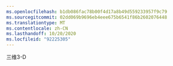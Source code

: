 ```yaml
---
ms.openlocfilehash: b1db086fac78b00f4d17a8b49d559233957f9c79
ms.sourcegitcommit: 02dd069b9696eb4eee675b6541f86b2602076448
ms.translationtype: MT
ms.contentlocale: zh-CN
ms.lasthandoff: 10/20/2020
ms.locfileid: "92225305"
---
```

<span data-ttu-id="48f41-101">三维</span><span class="sxs-lookup"><span data-stu-id="48f41-101">3-D</span></span>
